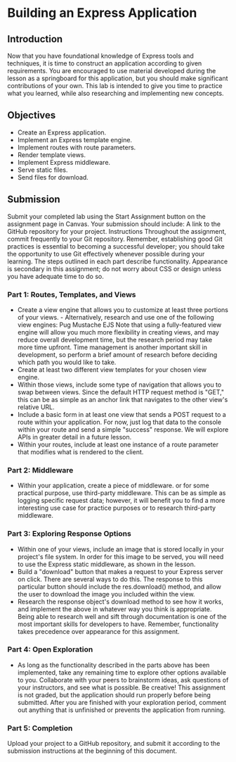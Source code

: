 # Building an Express Application

## Introduction
Now that you have foundational knowledge of Express tools and techniques, it is time to construct an application according to given requirements.
You are encouraged to use material developed during the lesson as a springboard for this application, but you should make significant contributions of your own. This lab is intended to give you time to practice what you learned, while also researching and implementing new concepts.

## Objectives
- Create an Express application.
- Implement an Express template engine.
- Implement routes with route parameters.
- Render template views.
- Implement Express middleware.
- Serve static files.
- Send files for download.

## Submission
Submit your completed lab using the Start Assignment button on the assignment page in Canvas.
Your submission should include:
A link to the GitHub repository for your project.
Instructions
Throughout the assignment, commit frequently to your Git repository. Remember, establishing good Git practices is essential to becoming a successful developer; you should take the opportunity to use Git effectively whenever possible during your learning.
The steps outlined in each part describe functionality. Appearance is secondary in this assignment; do not worry about CSS or design unless you have adequate time to do so.

### Part 1: Routes, Templates, and Views
- Create a view engine that allows you to customize at least three portions of your views. - Alternatively, research and use one of the following view engines:
Pug
Mustache
EJS
Note that using a fully-featured view engine will allow you much more flexibility in creating views, and may reduce overall development time, but the research period may take more time upfront. Time management is another important skill in development, so perform a brief amount of research before deciding which path you would like to take.
- Create at least two different view templates for your chosen view engine.
- Within those views, include some type of navigation that allows you to swap between views. Since the default HTTP request method is "GET," this can be as simple as an anchor link that navigates to the other view's relative URL.
- Include a basic form in at least one view that sends a POST request to a route within your application. For now, just log that data to the console within your route and send a simple "success" response. We will explore APIs in greater detail in a future lesson.
- Within your routes, include at least one instance of a route parameter that modifies what is rendered to the client.

### Part 2: Middleware
- Within your application, create a piece of middleware. or for some practical purpose, use third-party middleware. This can be as simple as logging specific request data; however, it will benefit you to find a more interesting use case for practice purposes or to research third-party middleware.

### Part 3: Exploring Response Options
- Within one of your views, include an image that is stored locally in your project's file system. In order for this image to be served, you will need to use the Express static middleware, as shown in the lesson.
- Build a "download" button that makes a request to your Express server on click. There are several ways to do this.
The response to this particular button should include the res.download() method, and allow the user to download the image you included within the view.
- Research the response object's download method to see how it works, and implement the above in whatever way you think is appropriate. Being able to research well and sift through documentation is one of the most important skills for developers to have.
Remember, functionality takes precedence over appearance for this assignment.

### Part 4: Open Exploration
- As long as the functionality described in the parts above has been implemented, take any remaining time to explore other options available to you. Collaborate with your peers to brainstorm ideas, ask questions of your instructors, and see what is possible. Be creative!
This assignment is not graded, but the application should run properly before being submitted. After you are finished with your exploration period,  comment out anything that is unfinished or prevents the application from running.

### Part 5: Completion
Upload your project to a GitHub repository, and submit it according to the submission instructions at the beginning of this document.